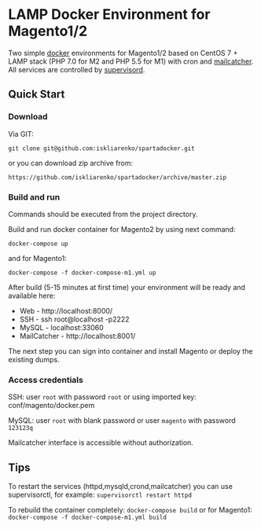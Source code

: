 # LAMP Docker Environment for Magento1/2
Two simple [docker](https://docs.docker.com/engine/installation/) environments for Magento1/2 based on CentOS 7 + LAMP stack (PHP 7.0 for M2 and PHP 5.5 for M1) with cron and [mailcatcher](https://mailcatcher.me/).
All services are controlled by [supervisord](http://supervisord.org/).

## Quick Start

### Download
Via GIT:
```
git clone git@github.com:iskliarenko/spartadocker.git
```
or you can download zip archive from:
```
https://github.com/iskliarenko/spartadocker/archive/master.zip
```

### Build and run
Commands should be executed from the project directory.

Build and run docker container for Magento2 by using next command:
```
docker-compose up
```
and for Magento1:
```
docker-compose -f docker-compose-m1.yml up
```

After build (5-15 minutes at first time) your environment will be ready and available here: 
 - Web - http://localhost:8000/
 - SSH - ssh root@localhost -p2222
 - MySQL - localhost:33060
 - MailCatcher - http://localhost:8001/

The next step you can sign into container and install Magento or deploy the existing dumps.

### Access credentials
SSH: user `root` with password `root`
or
using imported key: conf/magento/docker.pem 

MySQL: user `root` with blank password
or
user `magento` with password `123123q`

Mailcatcher interface is accessible without authorization.

## Tips
To restart the services (httpd,mysqld,crond,mailcatcher) you can use supervisorctl, for example: `supervisorctl restart httpd`

To rebuild the container completely: `docker-compose build`
or for Magento1: `docker-compose -f docker-compose-m1.yml build`
